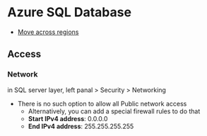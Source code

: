 # Azure SQL Database

- [Move across regions](https://learn.microsoft.com/en-us/azure/resource-mover/tutorial-move-region-sql#assign-a-target-sql-server)

## Access

### Network
in SQL server layer, left panal > Security > Networking
- There is no such option to allow all Public network access
   - Alternatively, you can add a special firewall rules to do that
   - **Start IPv4 address**: 0.0.0.0
   - **End IPv4 address**: 255.255.255.255
